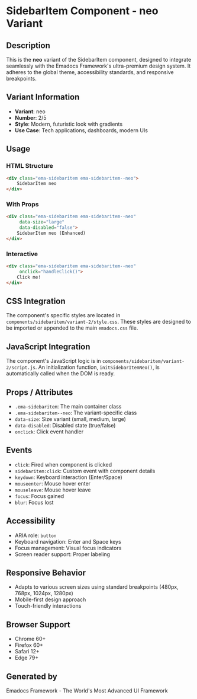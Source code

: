 # SidebarItem Component - neo Variant

## Description
This is the **neo** variant of the SidebarItem component, designed to integrate seamlessly with the Emadocs Framework's ultra-premium design system. It adheres to the global theme, accessibility standards, and responsive breakpoints.

## Variant Information
- **Variant**: neo
- **Number**: 2/5
- **Style**: Modern, futuristic look with gradients
- **Use Case**: Tech applications, dashboards, modern UIs

## Usage

### HTML Structure
```html
<div class="ema-sidebaritem ema-sidebaritem--neo">
    SidebarItem neo
</div>
```

### With Props
```html
<div class="ema-sidebaritem ema-sidebaritem--neo" 
     data-size="large" 
     data-disabled="false">
    SidebarItem neo (Enhanced)
</div>
```

### Interactive
```html
<div class="ema-sidebaritem ema-sidebaritem--neo" 
     onclick="handleClick()">
    Click me!
</div>
```

## CSS Integration
The component's specific styles are located in `components/sidebaritem/variant-2/style.css`. These styles are designed to be imported or appended to the main `emadocs.css` file.

## JavaScript Integration
The component's JavaScript logic is in `components/sidebaritem/variant-2/script.js`. An initialization function, `initSidebarItemNeo()`, is automatically called when the DOM is ready.

## Props / Attributes
- `.ema-sidebaritem`: The main container class
- `.ema-sidebaritem--neo`: The variant-specific class
- `data-size`: Size variant (small, medium, large)
- `data-disabled`: Disabled state (true/false)
- `onclick`: Click event handler

## Events
- `click`: Fired when component is clicked
- `sidebaritem:click`: Custom event with component details
- `keydown`: Keyboard interaction (Enter/Space)
- `mouseenter`: Mouse hover enter
- `mouseleave`: Mouse hover leave
- `focus`: Focus gained
- `blur`: Focus lost

## Accessibility
- ARIA role: `button`
- Keyboard navigation: Enter and Space keys
- Focus management: Visual focus indicators
- Screen reader support: Proper labeling

## Responsive Behavior
- Adapts to various screen sizes using standard breakpoints (480px, 768px, 1024px, 1280px)
- Mobile-first design approach
- Touch-friendly interactions

## Browser Support
- Chrome 60+
- Firefox 60+
- Safari 12+
- Edge 79+

## Generated by
Emadocs Framework - The World's Most Advanced UI Framework
